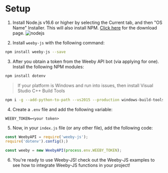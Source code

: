 # Setup

1. Install Node.js v16.6 or higher by selecting the Current tab, and then "OS Name" Installer. This will also install NPM. [Click here](https://nodejs.org/en/download/current/) for the download page.
![nodejs](https://i.imgur.com/mtJcz5E.png "Step 1")

2. Install `weeby-js` with the following command:
```bash
npm install weeby-js --save
```

3. After you obtain a token from the Weeby API bot (via applying for one). Install the following NPM modules:

```bash
npm install dotenv
```

> If your platform is Windows and run into issues, then install Visual Studio C++ Build Tools 
```bash
npm i -g --add-python-to-path --vs2015 --production windows-build-tools
```

4. Create a `.env` file and add the following variable:
```
WEEBY_TOKEN=<your token>
```

5. Now, in your `index.js` file (or any other file), add the following code:

```js
const WeebyAPI = require('weeby-js');
require('dotenv').config();)

const weeby = new WeebyAPI(process.env.WEEBY_TOKEN);
```

6. You're ready to use Weeby-JS! check out the Weeby-JS examples to see how to integrate Weeby-JS functions in your project!